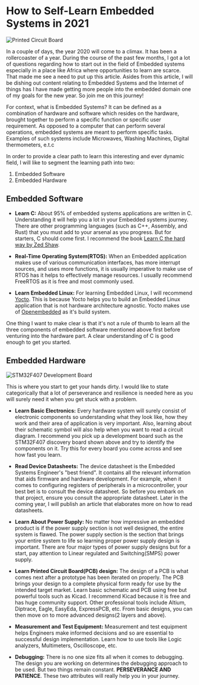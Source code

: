 # How to Self-Learn Embedded Systems in 2021

![Printed Circuit Board](https://i.imgur.com/WJPItsO.jpg)

In a couple of days, the year 2020 will come to a climax. It has been a rollercoaster of a year. During the course of the past few months, I got a lot of questions regarding how to start out in the field of Embedded systems especially in a place like Africa where opportunities to learn are scarce. That made me see a need to put up this article. Asides from this article, I will be dishing out content relating to Embedded Systems and the Internet of things has I have made getting more people into the embedded domain one of my goals for the new year. So join me on this journey!

For context, what is Embedded Systems? It can be defined as a combination of hardware and software which resides on the hardware, brought together to perform a specific function or specific user requirement. As opposed to a computer that can perform several operations, embedded systems are meant to perform specific tasks. Examples of such systems include Microwaves, Washing Machines, Digital thermometers, e.t.c

In order to provide a clear path to learn this interesting and ever dynamic field, I will like to segment the learning path into two:

1. Embedded Software
1. Embedded Hardware

## Embedded Software

* **Learn C:** About 95% of embedded systems applications are written in C. Understanding it will help you a lot in your Embedded systems journey. There are other programming languages (such as C++, Assembly, and Rust) that you must add to your arsenal as you progress. But for starters, C should come first. I recommend the book [Learn C the hard way by Zed Shaw](https://www.amazon.com/Learn-Hard-Way-Practical-Computational/dp/0321884922).

* **Real-Time Operating System(RTOS):** When an Embedded application makes use of various communication interfaces, has more interrupt sources, and uses more functions, it is usually imperative to make use of RTOS has it helps to effectively manage resources. I usually recommend FreeRTOS as it is free and most commonly used.

* **Learn Embedded Linux:** For learning Embedded Linux, I will recommend [Yocto](https://www.yoctoproject.org). This is because Yocto helps you to build an Embedded Linux application that is not hardware architecture agnostic. Yocto makes use of [Openembedded](https://www.openembedded.org/wiki/Main_Page) as it's build system.

One thing I want to make clear is that it's not a rule of thumb to learn all the three components of embedded software mentioned above first before venturing into the hardware part. A clear understanding of C is good enough to get you started.

## Embedded Hardware

![STM32F407 Development Board](https://i.imgur.com/w3X0Bfy.jpg)

This is where you start to get your hands dirty. I would like to state categorically that a lot of perseverance and resilience is needed here as you will surely need it when you get stuck with a problem.

* **Learn Basic Electronics:** Every hardware system will surely consist of electronic components so understanding what they look like, how they work and their area of application is very important. Also, learning about their schematic symbol will also help when you want to read a circuit diagram. I recommend you pick up a development board such as the STM32F407 discovery board shown above and try to identify the components on it. Try this for every board you come across and see how fast you learn.

* **Read Device Datasheets:** The device datasheet is the Embedded Systems Engineer's "best friend". It contains all the relevant information that aids firmware and hardware development. For example, when it comes to configuring registers of peripherals in a microcontroller, your best bet is to consult the device datasheet. So before you embark on that project, ensure you consult the appropriate datasheet. Later in the coming year, I will publish an article that elaborates more on how to read datasheets.

* **Learn About Power Supply:** No matter how impressive an embedded product is if the power supply section is not well designed, the entire system is flawed. The power supply section is the section that brings your entire system to life so learning proper power supply design is important. There are four major types of power supply designs but for a start, pay attention to Linear regulated and Switching(SMPS) power supply.

* **Learn Printed Circuit Board(PCB) design:** The design of a PCB is what comes next after a prototype has been iterated on properly. The PCB brings your design to a complete physical form ready for use by the intended target market. Learn basic schematic and PCB using free but powerful tools such as Kicad. I recommend Kicad because it is free and has huge community support. Other professional tools include Altium, Diptrace, Eagle, EasyEda, ExpressPCB, etc. From basic designs, you can then move on to more advanced designs(2 layers and above).

* **Measurement and Test Equipment:** Measurement and test equipment helps Engineers make informed decisions and so are essential to successful design implementation. Learn how to use tools like Logic analyzers, Multimeters, Oscilloscope, etc.

* **Debugging:** There is no one size fits all when it comes to debugging. The design you are working on determines the debugging approach to be used. But two things remain constant. **PERSEVERANCE AND PATIENCE**. These two attributes will really help you in your journey.
